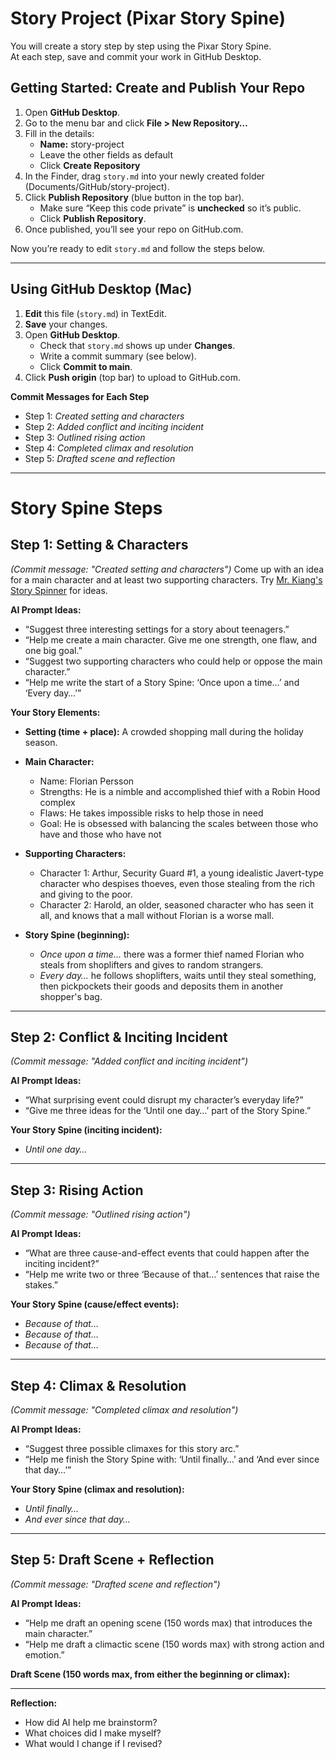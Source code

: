 # Story Project (Pixar Story Spine)

You will create a story step by step using the Pixar Story Spine.  
At each step, save and commit your work in GitHub Desktop.


## Getting Started: Create and Publish Your Repo

1. Open **GitHub Desktop**.  
2. Go to the menu bar and click **File > New Repository…**  
3. Fill in the details:  
   - **Name:** story-project  
   - Leave the other fields as default  
   - Click **Create Repository**  
4. In the Finder, drag `story.md` into your newly created folder (Documents/GitHub/story-project).  
5. Click **Publish Repository** (blue button in the top bar).  
   - Make sure “Keep this code private” is **unchecked** so it’s public.  
   - Click **Publish Repository**.  
6. Once published, you’ll see your repo on GitHub.com.  

Now you’re ready to edit `story.md` and follow the steps below.  

---

## Using GitHub Desktop (Mac)

1. **Edit** this file (`story.md`) in TextEdit.  
2. **Save** your changes.  
3. Open **GitHub Desktop**.  
   - Check that `story.md` shows up under **Changes**.  
   - Write a commit summary (see below).  
   - Click **Commit to main**.  
4. Click **Push origin** (top bar) to upload to GitHub.com.  

**Commit Messages for Each Step**
- Step 1: *Created setting and characters*  
- Step 2: *Added conflict and inciting incident*  
- Step 3: *Outlined rising action*  
- Step 4: *Completed climax and resolution*  
- Step 5: *Drafted scene and reflection*  

---

# Story Spine Steps

## Step 1: Setting & Characters
*(Commit message: "Created setting and characters")*
Come up with an idea for a main character and at least two supporting characters. Try [Mr. Kiang's Story Spinner](https://www.kiang.net/spinner) for ideas.

**AI Prompt Ideas:**  
- “Suggest three interesting settings for a story about teenagers.”  
- “Help me create a main character. Give me one strength, one flaw, and one big goal.”  
- “Suggest two supporting characters who could help or oppose the main character.”  
- “Help me write the start of a Story Spine: ‘Once upon a time…’ and ‘Every day…’”  

**Your Story Elements:**  
- **Setting (time + place):** A crowded shopping mall during the holiday season.
- **Main Character:**  
  - Name: Florian Persson
  - Strengths: He is a nimble and accomplished thief with a Robin Hood complex
  - Flaws: He takes impossible risks to help those in need
  - Goal: He is obsessed with balancing the scales between those who have and those who have not
- **Supporting Characters:**  
  - Character 1: Arthur, Security Guard #1, a young idealistic Javert-type character who despises thoeves, even those stealing from the rich and giving to the poor.
  - Character 2: Harold, an older, seasoned character who has seen it all, and knows that a mall without Florian is a worse mall.

- **Story Spine (beginning):**  
  - *Once upon a time…* there was a former thief named Florian who steals from shoplifters and gives to random strangers. 
  - *Every day…* he follows shoplifters, waits until they steal something, then pickpockets their goods and deposits them in another shopper's bag.

---

## Step 2: Conflict & Inciting Incident
*(Commit message: "Added conflict and inciting incident")*

**AI Prompt Ideas:**  
- “What surprising event could disrupt my character’s everyday life?”  
- “Give me three ideas for the ‘Until one day…’ part of the Story Spine.”  

**Your Story Spine (inciting incident):**  
- *Until one day…*  

---

## Step 3: Rising Action
*(Commit message: "Outlined rising action")*

**AI Prompt Ideas:**  
- “What are three cause-and-effect events that could happen after the inciting incident?”  
- “Help me write two or three ‘Because of that…’ sentences that raise the stakes.”  

**Your Story Spine (cause/effect events):**  
- *Because of that…*  
- *Because of that…*  
- *Because of that…*  

---

## Step 4: Climax & Resolution
*(Commit message: "Completed climax and resolution")*

**AI Prompt Ideas:**  
- “Suggest three possible climaxes for this story arc.”  
- “Help me finish the Story Spine with: ‘Until finally…’ and ‘And ever since that day…’”  

**Your Story Spine (climax and resolution):**  
- *Until finally…*  
- *And ever since that day…*  

---

## Step 5: Draft Scene + Reflection
*(Commit message: "Drafted scene and reflection")*

**AI Prompt Ideas:**  
- “Help me draft an opening scene (150 words max) that introduces the main character.”  
- “Help me draft a climactic scene (150 words max) with strong action and emotion.”  

**Draft Scene (150 words max, from either the beginning or climax):**  

---

**Reflection:**  
- How did AI help me brainstorm?  
- What choices did I make myself?  
- What would I change if I revised?  
